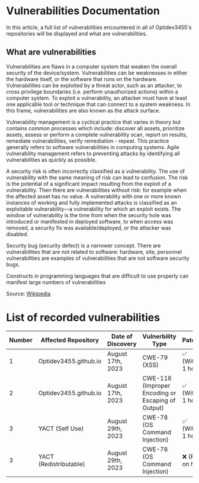 # Vulnerabilities Documentation

In this article, a full list of vulnerabilities encountered in all of Optidev3455's repositories will be displayed and what are vulnerabilities.

## What are vulnerabilities
Vulnerabilities are flaws in a computer system that weaken the overall security of the device/system. Vulnerabilities can be weaknesses in either the hardware itself, or the software that runs on the hardware. Vulnerabilities can be exploited by a threat actor, such as an attacker, to cross privilege boundaries (i.e. perform unauthorized actions) within a computer system. To exploit a vulnerability, an attacker must have at least one applicable tool or technique that can connect to a system weakness. In this frame, vulnerabilities are also known as the attack surface.

Vulnerability management is a cyclical practice that varies in theory but contains common processes which include: discover all assets, prioritize assets, assess or perform a complete vulnerability scan, report on results, remediate vulnerabilities, verify remediation - repeat. This practice generally refers to software vulnerabilities in computing systems. Agile vulnerability management refers to preventing attacks by identifying all vulnerabilities as quickly as possible.

A security risk is often incorrectly classified as a vulnerability. The use of vulnerability with the same meaning of risk can lead to confusion. The risk is the potential of a significant impact resulting from the exploit of a vulnerability. Then there are vulnerabilities without risk: for example when the affected asset has no value. A vulnerability with one or more known instances of working and fully implemented attacks is classified as an exploitable vulnerability—a vulnerability for which an exploit exists. The window of vulnerability is the time from when the security hole was introduced or manifested in deployed software, to when access was removed, a security fix was available/deployed, or the attacker was disabled.

Security bug (security defect) is a narrower concept. There are vulnerabilities that are not related to software: hardware, site, personnel vulnerabilities are examples of vulnerabilities that are not software security bugs.

Constructs in programming languages that are difficult to use properly can manifest large numbers of vulnerabilities


Source: [Wikipedia](https://en.wikipedia.org/wiki/Vulnerability_(computing))

# List of recorded vulnerabilities
| Number  | Affected Repository     | Date of Discovery | Vulnerbility Type                                   | Patched             |
| ------- | ----------------------- | ----------------- | --------------------------------------------------- | ------------------- |
| 1       | Optidev3455.github.io   | August 17th, 2023 | CWE-79 (XSS)                                        | ✅ (Within 1 hour) |
| 2       | Optidev3455.github.io   | August 17th, 2023 | CWE-116 (Improper Encoding or Escaping of Output)   | ✅ (Within 1 hour) |
| 3       | YACT (Self Use)         | August 29th, 2023 | CWE-78 (OS Command Injection)                       | ✅ (Within 1 hour) |
| 3       | YACT (Redistributable)  | August 29th, 2023 | CWE-78 (OS Command Injection)                       | ❌ (Put on halt)   |
